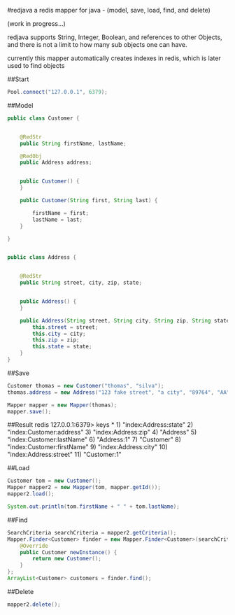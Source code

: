 #redjava
a redis mapper for java - (model, save, load, find, and delete)

(work in progress...)

redjava supports String, Integer, Boolean, and references to other Objects,
and there is not a limit to how many sub objects one can have.

currently this mapper automatically creates indexes in redis,
which is later used to find objects


##Start
```java
Pool.connect("127.0.0.1", 6379);
```


##Model
```java
public class Customer {


    @RedStr
    public String firstName, lastName;

    @RedObj
    public Address address;


    public Customer() {
    }

    public Customer(String first, String last) {

        firstName = first;
        lastName = last;
    }

}


public class Address {


    @RedStr
    public String street, city, zip, state;


    public Address() {
    }

    public Address(String street, String city, String zip, String state) {
        this.street = street;
        this.city = city;
        this.zip = zip;
        this.state = state;
    }
}
```


##Save
```java
Customer thomas = new Customer("thomas", "silva");
thomas.address = new Address("123 fake street", "a city", "89764", "AA");

Mapper mapper = new Mapper(thomas);
mapper.save();
```


##Result
    redis 127.0.0.1:6379> keys *
     1) "index:Address:state"
     2) "index:Customer:address"
     3) "index:Address:zip"
     4) "Address"
     5) "index:Customer:lastName"
     6) "Address:1"
     7) "Customer"
     8) "index:Customer:firstName"
     9) "index:Address:city"
    10) "index:Address:street"
    11) "Customer:1"


##Load
```java
Customer tom = new Customer();
Mapper mapper2 = new Mapper(tom, mapper.getId());
mapper2.load();

System.out.println(tom.firstName + " " + tom.lastName);
```


##Find
```java
SearchCriteria searchCriteria = mapper2.getCriteria();
Mapper.Finder<Customer> finder = new Mapper.Finder<Customer>(searchCriteria) {
    @Override
    public Customer newInstance() {
        return new Customer();
    }
};
ArrayList<Customer> customers = finder.find();
```


##Delete
```java
mapper2.delete();
```
